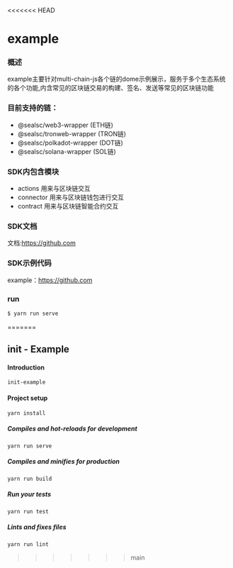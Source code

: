 <<<<<<< HEAD
# example

### 概述
example主要针对multi-chain-js各个链的dome示例展示，服务于多个生态系统的各个功能,内含常见的区块​​链交易的构建、签名、发送等常见的区块链功能

### 目前支持的链：
* @sealsc/web3-wrapper   (ETH链)
* @sealsc/tronweb-wrapper   (TRON链)
* @sealsc/polkadot-wrapper   (DOT链)
* @sealsc/solana-wrapper   (SOL链)

### SDK内包含模块
* actions 用来与区块链交互
* connector 用来与区块链钱包进行交互
* contract 用来与区块链智能合约交互

### SDK文档
文档:<https://github.com>
 
### SDK示例代码    
example：<https://github.com>

### run
```js
$ yarn run serve
```


=======
## init - Example

#### Introduction 
```
init-example
```

#### Project setup
```
yarn install
```

##### Compiles and hot-reloads for development
```
yarn run serve
```

##### Compiles and minifies for production
```
yarn run build
```

##### Run your tests
```
yarn run test
```

##### Lints and fixes files
```
yarn run lint
```
>>>>>>> main
